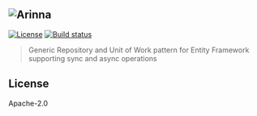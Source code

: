 ## ![Arinna](http://i.imgur.com/zw8UdFp.png)

[![License](https://img.shields.io/badge/License-Apache%202.0-blue.svg)](https://opensource.org/licenses/Apache-2.0) [![Build status](https://ci.appveyor.com/api/projects/status/h1hy25f3g06v1af5?svg=true)](https://ci.appveyor.com/project/ZGRTech/arinna)


> Generic Repository and Unit of Work pattern for Entity Framework supporting sync and async operations

## License

Apache-2.0
